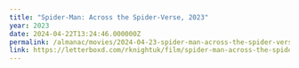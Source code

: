 ```yaml
---
title: "Spider-Man: Across the Spider-Verse, 2023"
year: 2023
date: 2024-04-22T13:24:46.000000Z
permalink: /almanac/movies/2024-04-23-spider-man-across-the-spider-verse-2023/index.html
link: https://letterboxd.com/rknightuk/film/spider-man-across-the-spider-verse/
---
```

